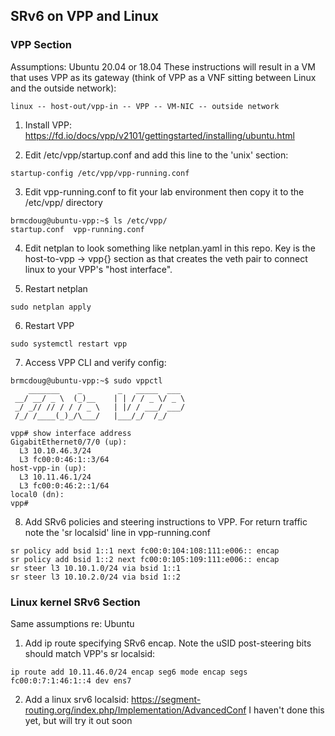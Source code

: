 ## SRv6 on VPP and Linux

### VPP Section
Assumptions: Ubuntu 20.04 or 18.04
These instructions will result in a VM that uses VPP as its gateway (think of VPP as a VNF sitting between Linux and the outside network):

```
linux -- host-out/vpp-in -- VPP -- VM-NIC -- outside network
```

1. Install VPP:
   https://fd.io/docs/vpp/v2101/gettingstarted/installing/ubuntu.html


2. Edit /etc/vpp/startup.conf and add this line to the 'unix' section:
```
startup-config /etc/vpp/vpp-running.conf
```

3. Edit vpp-running.conf to fit your lab environment then copy it to the /etc/vpp/ directory
```
brmcdoug@ubuntu-vpp:~$ ls /etc/vpp/
startup.conf  vpp-running.conf
```

4. Edit netplan to look something like netplan.yaml in this repo. Key is the host-to-vpp -> vpp{} section as that creates the veth pair to connect linux to your VPP's "host interface".
   
5. Restart netplan
```
sudo netplan apply
```

6. Restart VPP
```
sudo systemctl restart vpp
```

7. Access VPP CLI and verify config:
```
brmcdoug@ubuntu-vpp:~$ sudo vppctl
    _______    _        _   _____  ___ 
 __/ __/ _ \  (_)__    | | / / _ \/ _ \
 _/ _// // / / / _ \   | |/ / ___/ ___/
 /_/ /____(_)_/\___/   |___/_/  /_/    

vpp# show interface address
GigabitEthernet0/7/0 (up):
  L3 10.10.46.3/24
  L3 fc00:0:46:1::3/64
host-vpp-in (up):
  L3 10.11.46.1/24
  L3 fc00:0:46:2::1/64
local0 (dn):
vpp# 
```

8. Add SRv6 policies and steering instructions to VPP. For return traffic note the 'sr localsid' line in vpp-running.conf

```
sr policy add bsid 1::1 next fc00:0:104:108:111:e006:: encap
sr policy add bsid 1::2 next fc00:0:105:109:111:e006:: encap
sr steer l3 10.10.1.0/24 via bsid 1::1
sr steer l3 10.10.2.0/24 via bsid 1::2
```

### Linux kernel SRv6 Section

Same assumptions re: Ubuntu

1. Add ip route specifying SRv6 encap. Note the uSID post-steering bits should match VPP's sr localsid:
```
ip route add 10.11.46.0/24 encap seg6 mode encap segs fc00:0:7:1:46:1::4 dev ens7
```   

2. Add a linux srv6 localsid: https://segment-routing.org/index.php/Implementation/AdvancedConf
   I haven't done this yet, but will try it out soon

